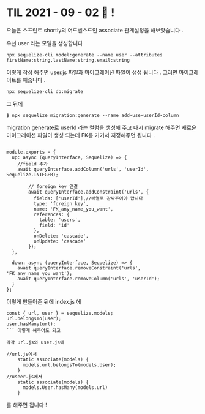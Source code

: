 # TIL 2021 - 09 - 02 📖 !
오늘은 스프린트 shortly의 어드벤스드인 associate 관계설정을 해보았습니다 .

우선 user 라는 모델을 생성합니다 

```
npx sequelize-cli model:generate --name user --attributes firstName:string,lastName:string,email:string
```
이렇게 작성 해주면 user.js 파일과 마이그레이션 파일이 생성 됩니다 .
그러면 마이그레이트를 해줍니다 .
```
npx sequelize-cli db:migrate
```
그 뒤에 
```
$ npx sequelize migration:generate --name add-use-userId-column
```
migration generate로 userId 라는 컬럼을 생성해 주고 다시 migrate 해주면 새로운 마이그레이션 파일이 생성 되는데 FK를 거기서 지정해주면 됩니다 .

```

module.exports = {
  up: async (queryInterface, Sequelize) => {
    //field 추가
    await queryInterface.addColumn('urls', 'userId', Sequelize.INTEGER);

        // foreign key 연결
        await queryInterface.addConstraint('urls', {
          fields: ['userId'],//배열로 감싸주어야 합니다
          type: 'foreign key',
          name: 'FK_any_name_you_want',
          references: {
            table: 'users',
            field: 'id'
          },
          onDelete: 'cascade',
          onUpdate: 'cascade'
        });
  },

  down: async (queryInterface, Sequelize) => {
    await queryInterface.removeConstraint('urls', 'FK_any_name_you_want');
    await queryInterface.removeColumn('urls', 'userId');
  }
};
```

이렇게 만들어준 뒤에 index.js 에 
```
const { url, user } = sequelize.models;
url.belongsTo(user);
user.hasMany(url);
``` 이렇게 해주어도 되고 

각각 url.js와 user.js에 
```

```
//url.js에서
    static associate(models) {
      models.url.belongsTo(models.User);
    }
//useer.js에서 
    static associate(models) {
      models.User.hasMany(models.url)
    }
```
를 해주면 됩니다 !     